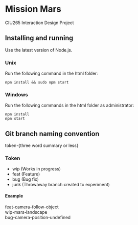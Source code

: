 # Mission Mars
CIU265 Interaction Design Project

## Installing and running
Use the latest version of Node.js.

### Unix
Run the following command in the html folder:

```
npm install && sudo npm start
```

### Windows
Run the following commands in the html folder as administrator:

```
npm install
npm start
```

## Git branch naming convention
token-{three word summary or less}

### Token
- wip (Works in progress)
- feat (Feature)
- bug (Bug fix)
- junk (Throwaway branch created to experiment)

#### Example
feat-camera-follow-object<br />
wip-mars-landscape<br />
bug-camera-position-undefined<br />
